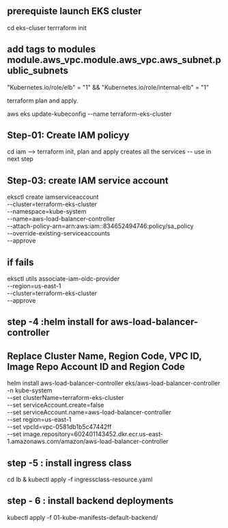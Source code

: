 ## prerequiste launch EKS cluster  
  cd eks-cluser
  terrraform init  
  ## add tags to modules module.aws_vpc.module.aws_vpc.aws_subnet.public_subnets
  "Kubernetes.io/role/elb" = "1" && "Kubernetes.io/role/internal-elb" = "1"

  terraform plan and apply.


  aws eks update-kubeconfig --name terraform-eks-cluster

## Step-01:  Create IAM policyy
cd iam --> terraform init, plan and apply creates all the services -- use in next step

## Step-03: create IAM service account
eksctl create iamserviceaccount \
  --cluster=terraform-eks-cluster \
  --namespace=kube-system \
  --name=aws-load-balancer-controller \
  --attach-policy-arn=arn:aws:iam::834652494746:policy/sa_policy \
  --override-existing-serviceaccounts \
  --approve

 ## if fails
  eksctl utils associate-iam-oidc-provider \
    --region=us-east-1 \
    --cluster=terraform-eks-cluster \
    --approve

## step -4 :helm install for aws-load-balancer-controller
## Replace Cluster Name, Region Code, VPC ID, Image Repo Account ID and Region Code  
helm install aws-load-balancer-controller eks/aws-load-balancer-controller \
  -n kube-system \
  --set clusterName=terraform-eks-cluster \
  --set serviceAccount.create=false \
  --set serviceAccount.name=aws-load-balancer-controller \
  --set region=us-east-1 \
  --set vpcId=vpc-0581db1b5c47442ff \
  --set image.repository=602401143452.dkr.ecr.us-east-1.amazonaws.com/amazon/aws-load-balancer-controller

## step -5 : install ingress class
cd lb & kubectl apply -f ingressclass-resource.yaml

## step - 6 : install backend deployments
kubectl apply -f 01-kube-manifests-default-backend/
